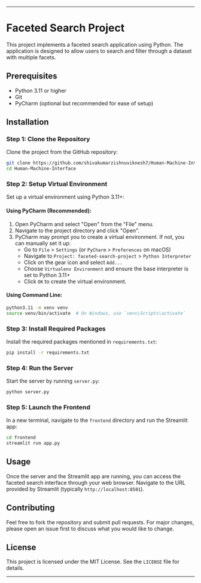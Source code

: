 

---

# Faceted Search Project

This project implements a faceted search application using Python. The application is designed to allow users to search and filter through a dataset with multiple facets.

## Prerequisites

- Python 3.11 or higher
- Git
- PyCharm (optional but recommended for ease of setup)

## Installation

### Step 1: Clone the Repository

Clone the project from the GitHub repository:

```bash
git clone https://github.com/shivakumarzishnuviknesh7/Human-Machine-Interface-:master.git
cd Human-Machine-Interface
```

### Step 2: Setup Virtual Environment

Set up a virtual environment using Python 3.11+:

#### Using PyCharm (Recommended):

1. Open PyCharm and select "Open" from the "File" menu. 
2. Navigate to the project directory and click "Open".
3. PyCharm may prompt you to create a virtual environment. If not, you can manually set it up:
   - Go to `File` > `Settings` (or `PyCharm` > `Preferences` on macOS)
   - Navigate to `Project: faceted-search-project` > `Python Interpreter`
   - Click on the gear icon and select `Add...`
   - Choose `Virtualenv Environment` and ensure the base interpreter is set to Python 3.11+
   - Click `OK` to create the virtual environment.

#### Using Command Line:

```bash
python3.11 -m venv venv
source venv/bin/activate  # On Windows, use `venv\Scripts\activate`
```

### Step 3: Install Required Packages

Install the required packages mentioned in `requirements.txt`:

```bash
pip install -r requirements.txt
```

### Step 4: Run the Server

Start the server by running `server.py`:

```bash
python server.py
```

### Step 5: Launch the Frontend

In a new terminal, navigate to the `frontend` directory and run the Streamlit app:

```bash
cd frontend
streamlit run app.py
```

## Usage

Once the server and the Streamlit app are running, you can access the faceted search interface through your web browser. Navigate to the URL provided by Streamlit (typically `http://localhost:8501`).

## Contributing

Feel free to fork the repository and submit pull requests. For major changes, please open an issue first to discuss what you would like to change.

## License

This project is licensed under the MIT License. See the `LICENSE` file for details.

---
